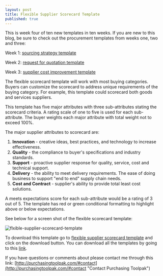 ```yaml
---
layout: post
title: Flexible Supplier Scorecard Template
published: true
---
```


This is week four of ten new templates in ten weeks. If you are new to this blog, be sure to check out the procurement templates from weeks one, two and three:

 Week 1:	[sourcing strategy template]({{site.baseurl}}/2017/04/07/sourcing-strategy-template)

 Week 2:	[request for quotation template]({{site.baseurl}}/2017/04/14/request-for-quotation-template)

 Week 3:	[supplier cost improvement template]({{site.baseurl}}/2017/04/21/supplier-cost-improvement-template)

The flexible scorecard template will work with most buying categories.  Buyers can customize the scorecard to address unique requirements of the buying category. For example, this template could scorecard both goods and services suppliers.

This template has five major attributes with three sub-attributes stating the scorecard criteria. A rating scale of one to five is used for each sub-attribute. The buyer weights each major attribute with total weight not to exceed 100%.

The major supplier attributes to scorecard are:

1. **Innovation** - creative ideas, best practices, and technology to increase effectiveness.
2. **Quality** - the compliance to buyer's specifications and industry standards.
3. **Support** - proactive supplier response for quality, service, cost and technical support.
4. **Delivery** - the ability to meet delivery requirements. The ease of doing business to support "end to end" supply chain needs.
5. **Cost and Contract** - supplier's ability to provide total least cost solutions.

A meets expectations score for each sub-attribute would be a rating of 3 out of 5. The template has red or green conditional formatting to highlight above or below expectations.

See below for a screen shot of the flexible scorecard template:
 <div style="text-align:left" markdown="1">

![flxible-supplier-scorecard-template]({{site.baseurl}}/img/flexible-scorecard-template.png)
 </div>

To download this template go to <a href="https://github.com/purchasingtoolpak/purchasingtoolpak/blob/master/supplier-integration/flexible-supplier-scorecard-template.xlsx">flexible supplier scorecard template</a> and click on the download button. You can download all the templates by going to this <a href="http://purchasingtoolpak.com/#team">link</a>.

If you have questions or comments about please contact me through this link:
[http://purchasingtoolpak.com/#contact](http://purchasingtoolpak.com/#contact "Contact Purchasing Toolpak")
